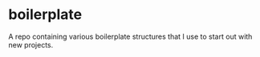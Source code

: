 # boilerplate
A repo containing various boilerplate structures that I use to start out with new projects.
